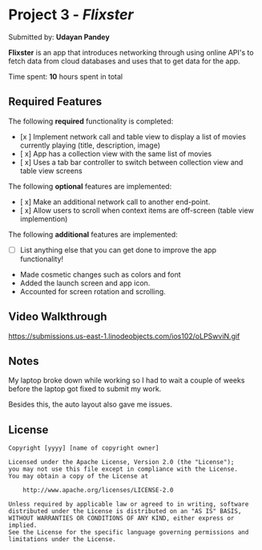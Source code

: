 # Project 3 - *Flixster*

Submitted by: **Udayan Pandey**

**Flixster** is an app that introduces networking through using online API's to fetch data from cloud databases and uses that to get data for the app.

Time spent: **10** hours spent in total

## Required Features

The following **required** functionality is completed:

- [x ] Implement network call and table view to display a list of movies currently playing (title, description, image)
- [ x] App has a collection view with the same list of movies
- [ x] Uses a tab bar controller to switch between collection view and table view screens
 
The following **optional** features are implemented:

- [ x] Make an additional network call to another end-point.	
- [ x] Allow users to scroll when context items are off-screen (table view implemention)

The following **additional** features are implemented:

- [ ] List anything else that you can get done to improve the app functionality!
- Made cosmetic changes such as colors and font
- Added the launch screen and app icon.
- Accounted for screen rotation and scrolling.

## Video Walkthrough

https://submissions.us-east-1.linodeobjects.com/ios102/oLPSwviN.gif

## Notes

My laptop broke down while working so I had to wait a couple of weeks before the laptop got fixed to submit my work.

Besides this, the auto layout also gave me issues.

## License

    Copyright [yyyy] [name of copyright owner]

    Licensed under the Apache License, Version 2.0 (the "License");
    you may not use this file except in compliance with the License.
    You may obtain a copy of the License at

        http://www.apache.org/licenses/LICENSE-2.0

    Unless required by applicable law or agreed to in writing, software
    distributed under the License is distributed on an "AS IS" BASIS,
    WITHOUT WARRANTIES OR CONDITIONS OF ANY KIND, either express or implied.
    See the License for the specific language governing permissions and
    limitations under the License.
